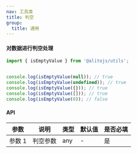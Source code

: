 ```yaml
---
nav: 工具类
title: 判空
group:
  title: 通用
---
```


#### 对数据进行判空处理

```js
import { isEmptyValue } from '@alitojs/utils';


console.log(isEmptyValue(null)); // true
console.log(isEmptyValue(undefined)); // true
console.log(isEmptyValue({})); // true
console.log(isEmptyValue([])); // true
console.log(isEmptyValue(0)); // false
```

#### API

| 参数   | 说明     | 类型 | 默认值 | 是否必填 |
| ------ | -------- | ---- | ------ | -------- |
| 参数 1 | 判空参数 | any  | -      | 是       |
